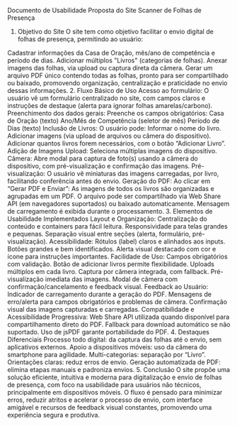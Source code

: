 Documento de Usabilidade Proposta do Site
Scanner de Folhas de Presença
1. Objetivo do Site
O site tem como objetivo facilitar o envio digital de folhas de presença, permitindo ao usuário:

Cadastrar informações da Casa de Oração, mês/ano de competência e período de dias.
Adicionar múltiplos "Livros" (categorias de folhas).
Anexar imagens das folhas, via upload ou captura direta da câmera.
Gerar um arquivo PDF único contendo todas as folhas, pronto para ser compartilhado ou baixado, promovendo organização, centralização e praticidade no envio dessas informações.
2. Fluxo Básico de Uso
Acesso ao formulário: O usuário vê um formulário centralizado no site, com campos claros e instruções de destaque (alerta para ignorar folhas amarelas/carbono).
Preenchimento dos dados gerais: Preenche os campos obrigatórios:
Casa de Oração (texto)
Ano/Mês de Competência (seletor de mês)
Período de Dias (texto)
Inclusão de Livros: O usuário pode:
Informar o nome do livro.
Adicionar imagens (via upload de arquivos ou câmera do dispositivo).
Adicionar quantos livros forem necessários, com o botão “Adicionar Livro”.
Adição de Imagens
Upload: Seleciona múltiplas imagens do dispositivo.
Câmera: Abre modal para captura de foto(s) usando a câmera do dispositivo, com pré-visualização e confirmação das imagens.
Pré-visualização: O usuário vê miniaturas das imagens carregadas, por livro, facilitando conferência antes do envio.
Geração do PDF: Ao clicar em “Gerar PDF e Enviar”:
As imagens de todos os livros são organizadas e agrupadas em um PDF.
O arquivo pode ser compartilhado via Web Share API (em navegadores suportados) ou baixado automaticamente.
Mensagem de carregamento é exibida durante o processamento.
3. Elementos de Usabilidade Implementados
Layout e Organização:
Centralização do conteúdo e containers para fácil leitura.
Responsividade para telas grandes e pequenas.
Separação visual entre seções (alerta, formulário, pré-visualização).
Acessibilidade:
Rótulos (label) claros e alinhados aos inputs.
Botões grandes e bem identificados.
Alerta visual destacado com cor e ícone para instruções importantes.
Facilidade de Uso:
Campos obrigatórios com validação.
Botão de adicionar livros permite flexibilidade.
Uploads múltiplos em cada livro.
Captura por câmera integrada, com fallback.
Pré-visualização imediata das imagens.
Modal de câmera com confirmação/cancelamento e feedback visual.
Feedback ao Usuário:
Indicador de carregamento durante a geração do PDF.
Mensagens de erro/alerta para campos obrigatórios e problemas de câmera.
Confirmação visual das imagens capturadas e carregadas.
Compatibilidade e Acessibilidade Progressiva:
Web Share API utilizada quando disponível para compartilhamento direto do PDF.
Fallback para download automático se não suportado.
Uso de jsPDF garante portabilidade do PDF.
4. Destaques Diferenciais
Processo todo digital: da captura das folhas até o envio, sem aplicativos externos.
Apoio a dispositivos móveis: uso da câmera do smartphone para agilidade.
Multi-categorias: separação por “Livro”.
Orientações claras: reduz erros de envio.
Geração automatizada de PDF: elimina etapas manuais e padroniza envios.
5. Conclusão
O site propõe uma solução eficiente, intuitiva e moderna para digitalização e envio de folhas de presença, com foco na usabilidade para usuários não técnicos, principalmente em dispositivos móveis. O fluxo é pensado para minimizar erros, reduzir atritos e acelerar o processo de envio, com interface amigável e recursos de feedback visual constantes, promovendo uma experiência segura e produtiva.
